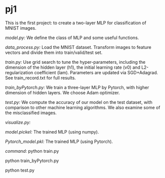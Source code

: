 # pj1

This is the first project: to create a two-layer MLP for classification of MNIST images.

*model.py:* We define the class of MLP and some useful functions.

*data_process.py:* Load the MNIST dataset. Transform images to feature vectors and divide them into train/valid/test set.

*train.py:* Use grid search to tune the hyper-parameters, including the dimension of the hidden layer (h1), the initial learning rate (v0) and L2-regularization 
coefficient (lam). Parameters are updated via SGD+Adagrad. See train_record.txt for full results.

*train_byPytorch.py:* We train a three-layer MLP by Pytorch, with higher dimension of hidden layers. We choose Adam optimizer.

*test.py:* We compute the accuracy of our model on the test dataset, with comparison to other machine learning algorithms. We also examine some of the misclassified images.

*visualize.py:*

*model.pickel:* The trained MLP (using numpy).

*Pytorch_model.pkl:* The trained MLP (using Pytorch). 

*command:* 
python train.py

python train_byPytorch.py

python test.py

